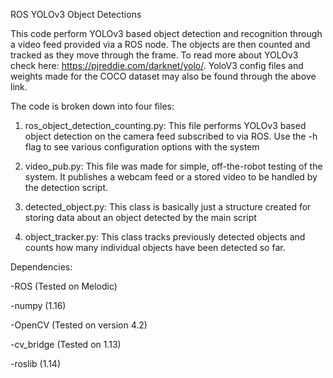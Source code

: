 ROS YOLOv3 Object Detections

This code perform YOLOv3 based object detection and recognition through a video feed provided via a ROS node. The objects are then counted and tracked as they move through the frame. 
To read more about YOLOv3 check here: https://pjreddie.com/darknet/yolo/. 
YoloV3 config files and weights made for the COCO dataset may also be found through the above link. 

The code is broken down into four files:

1. ros_object_detection_counting.py: This file performs YOLOv3 based object detection on the camera feed subscribed to via ROS.  Use the -h flag to see various configuration options with the system

2. video_pub.py: This file was made for simple, off-the-robot testing of the system. It publishes a webcam feed or a stored video to be handled by the detection script.

3. detected_object.py: This class is basically just a structure created for storing data about an object detected by the main script

4. object_tracker.py: This class tracks previously detected objects and counts how many individual objects have been detected so far. 

Dependencies:

-ROS (Tested on Melodic)

-numpy (1.16)

-OpenCV (Tested on version 4.2)

-cv_bridge (Tested on 1.13)

-roslib (1.14)


